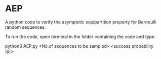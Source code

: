 # AEP
A python code to verify the asymptotic equipartition property for Bernoulli random sequences.

To run the code, open terminal in the folder containing the code and type:

python3 AEP.py <length of each random bernoulli sequence> <No.of sequences to be sampled> <success probability (p)>
